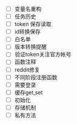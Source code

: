 - [ ] 变量名重构
- [ ] 任务历史
- [ ] token 保存读取
- [ ] id转换保存
- [ ] 白名单
- [ ] 版本转换提醒
- [ ] 验证token关注官方帐号
- [ ] 函数注释
- [ ] reddit修复
- [ ] 不同阶段注册函数
- [ ] 需要登录
- [ ] 缓存get,set
- [ ] 初始化
- [ ] 存储机制
- [ ] 私有方法
